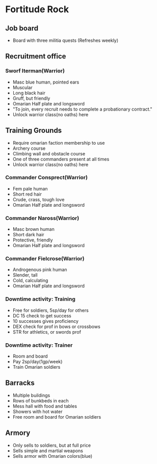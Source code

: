 # Fortitude Rock


## Job board
- Board with three militia quests (Refreshes weekly)

## Recruitment office

### Sworf Iterman(Warrior)
- Masc blue human, pointed ears
- Muscular
- Long black hair
- Gruff, but friendly
- Omarian Half plate and longsword
- "To join, every recruit needs to complete a probationary contract."
- Unlock warrior class(no oaths) here

## Training Grounds
- Require omarian faction membership to use
- Archery course
- Climbing wall and obstacle course
- One of three commanders present at all times
- Unlock warrior class(no oaths) here

### Commander Consprect(Warrior)
- Fem pale human
- Short red hair
- Crude, crass, tough love
- Omarian Half plate and longsword

### Commander Naross(Warrior)
- Masc brown human
- Short dark hair
- Protective, friendly
- Omarian Half plate and longsword

### Commander Fielcrose(Warrior)
- Androgenous pink human
- Slender, tall
- Cold, calculating
- Omarian Half plate and longsword

### Downtime activity: Training
- Free for soldiers, 5sp/day for others
- DC 15 check to get success
- 10 successes gives proficiency
- DEX check for prof in bows or crossbows
- STR for athletics, or swords prof

### Downtime activity: Trainer
- Room and board
- Pay 2sp/day(1gp/week)
- Train Omarian soldiers

## Barracks
- Multiple buildings
- Rows of bunkbeds in each
- Mess hall with food and tables
- Showers with hot water
- Free room and board for Omarian soldiers

## Armory
- Only sells to soldiers, but at full price
- Sells simple and martial weapons
- Sells armor with Omarian colors(blue)
